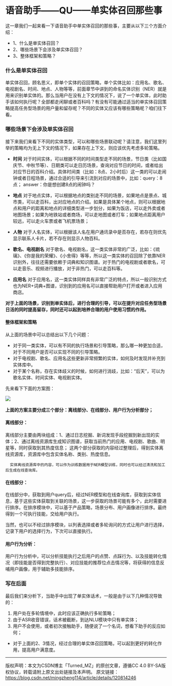 # 语音助手——QU——单实体召回那些事

这一章我们一起来看一下语音助手中单实体召回的那些事，主要从以下三个方面介绍：

* 1、什么是单实体召回？
* 2、哪些场景下会涉及单实体召回？
* 3、整体框架和策略？

### 什么是单实体召回

​        单实体召回，顾名思义，即单个实体的召回策略，单个实体比如：应用名、歌名、电视剧名、时间、地点、人物等等，前面章节中讲到的命名实体识别（NER）就是用来识别单实体的。那么当用户在没有上下文的情况下，说了一个单实体，此时助手该如何执行呢？全部都走闲聊或者百科吗？有没有可能通过适当的单实体召回策略提高任务型场景的用户量和留存呢？不同的实体又应该有哪些策略呢？咱们往下看。


### 哪些场景下会涉及单实体召回

接下来我们来看下不同的实体类型，可以和哪些场景联动呢？请注意，我们这里列举的策略均为无上下文的情况下，如果存在上下文，则应该优先考虑多轮策略。

* **时间**
          对于时间实体，可以根据不同的时间类型走不同的场景，节日类（比如国庆节、中秋节等）、日期类可以走日历场景，查询对应节日的时间，或者给出对应节日的百科介绍。具体时间类（比如：8点、2小时后）这一类的可以走闹钟或者日程场景，通过合适的引导来引流到对应的场景中，比如：query：8点；  answer：你是想创建8点的闹钟吗？

* **地点**
          对于地点实体，可以根据地点的类别走不同的场景，如果地点是景点、城市类，可以走百科，出对应地点的介绍。如果是具体某个地点，则可以根据地点和用户的距离和地点的详细类型进一步划分，如果为饭店，可以走外卖或者地图场景；如果为地铁站或者商场，可以走地图或者打车；如果地点距离用户较远，可以走火车票或者飞机票场景；

* **人物**
          对于人名实体，可以根据该人名在用户通讯录中是否存在，若存在则优先显示联系人卡片，若不存在则显示人物百科。       

* **歌名、电视剧名**
          对于歌名、电视剧名，这一类实体非常的广泛，比如：《琉璃》、《你是我的荣耀》、《小舍得》等等，所以这一类实体的召回除了依靠NER识别外，往往还需要依赖于词典和知识图谱。对于热门的电视剧或者歌名，可以走音乐、视频进行播放，对于非热门，可以走百科等。

* **应用名**
          对于应用名，这一类实体同样具有非常广泛的特点，所以一般识别方式也为NER+词典+图谱，识别到的应用名可以直接帮助用户打开或者进入应用商店。

**对于上面的场景，识别到单实体后，进行合理的引导，可以在提升对应任务型场景日活的同时提高留存，同时还可以起到培养合理的用户使用习惯的作用。**

#### 整体框架和策略

从上面的场景中可以总结出以下几个问题：

* 对于同一类实体，可以有不同的执行场景和引导策略，那么哪一种更加合适，对于不同用户是否可以实现不同的引导策略。
* 对于电视剧、歌名、应用名这些更新非常频繁的实体，如何及时发现并补充到实体库中。
* 对于某个名称，存在实体歧义的时候，如何进行消歧，比如：“后天”，可以为歌名实体、时间实体、电视剧实体。

先来看下下面的方案图：

![](..\..\images\单实体找回方案图.png)

**上面的方案主要分成三个部分：离线部分、在线部分、用户行为分析部分；**

#### 离线部分：

​        离线部分主要由两块组成：1、通过日志挖掘、新词发现手段挖掘到新出现的实体；2、通过离线资源库生成知识图谱，获取当前热门的应用、电视剧、歌曲、明星等，同时获取到其热度信息； 这两个部分获取的内容经过整理后，得到实体离线资源库，资源库中包含实体名称、类别、热度信息。

  	  实体离线资源库中的内容，可以作为训练数据用于NER模型训练，同时也可以经过清洗和加工后生成在线查询库。

#### 在线部分：

​        在线部分中，获取到用户query后，经过NER模型和在线查询库，获取到实体信息，基于这些实体获取到关联的场景，这一步获取的场景可能有多个，此时需要进行排序。在排序模块中，可以基于产品策略，场景分布、用户画像进行排序。最终得到一个可执行技能，交给用户执行。

​    	当然，也可以不经过排序模块，以列表选择或者多轮询问的方式让用户进行选择，记录下用户的选择行为，下次可以直接执行。

#### 用户行为分析：

​        用户行为分析中，可以分析技能执行之后用户的点赞、点踩行为、以及技能转化情况（即技能是否得到完整执行）、对应技能的推荐位点击情况等，将获得的信息反哺用户画像，用于辅助多技能排序。

### 写在后面

​        最后我们来分析下，当助手中出现了单实体话术，一般是由于以下几种情况导致的：

1. 用户处在多轮情境中，此时应该正确执行多轮策略；
2. 由于ASR收音错误，话术被截断，到达NLU模块中只有单实体；
3. 用户不会使用，或者初次接触助手，随便说了一个名词，想看下助手的反应如何；

* 对于上面的2、3情况，经过合理的单实体召回策略，可以起到更好的转化作用，提高用户满意度。

---

版权声明：本文为CSDN博主「Turned_MZ」的原创文章，遵循CC 4.0 BY-SA版权协议，转载请附上原文出处链接及本声明。
原文链接：https://blog.csdn.net/mingzheng114/article/details/120814246